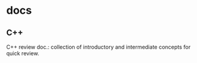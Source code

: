 # docs

## C++
C++ review doc.: collection of introductory and intermediate concepts for quick review.
